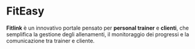 # FitEasy
**Fitlink** è un innovativo portale pensato per **personal trainer** e **clienti**, che semplifica la gestione degli allenamenti, il monitoraggio dei progressi e la comunicazione tra trainer e cliente.
